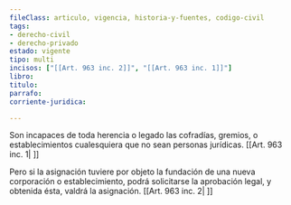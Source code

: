 ```yaml
---
fileClass: articulo, vigencia, historia-y-fuentes, codigo-civil
tags:
- derecho-civil
- derecho-privado
estado: vigente
tipo: multi
incisos: ["[[Art. 963 inc. 2]]", "[[Art. 963 inc. 1]]"]
libro:
titulo:
parrafo:
corriente-juridica:

---
```

Son incapaces de toda herencia o legado las cofradías, gremios, o establecimientos cualesquiera que no sean personas jurídicas. [[Art. 963 inc. 1| ]]

Pero si la asignación tuviere por objeto la fundación de una nueva corporación o establecimiento, podrá solicitarse la aprobación legal, y obtenida ésta, valdrá la asignación. [[Art. 963 inc. 2| ]]